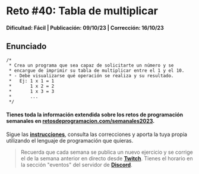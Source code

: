 # Reto #40: Tabla de multiplicar
#### Dificultad: Fácil | Publicación: 09/10/23 | Corrección: 16/10/23

## Enunciado

```
/*
 * Crea un programa que sea capaz de solicitarte un número y se
 * encargue de imprimir su tabla de multiplicar entre el 1 y el 10.
 * - Debe visualizarse qué operación se realiza y su resultado.
 *   Ej: 1 x 1 = 1
 *       1 x 2 = 2
 *       1 x 3 = 3
 *       ... 
 */
```
#### Tienes toda la información extendida sobre los retos de programación semanales en **[retosdeprogramacion.com/semanales2023](https://retosdeprogramacion.com/semanales2023)**.

Sigue las **[instrucciones](../../README.md)**, consulta las correcciones y aporta la tuya propia utilizando el lenguaje de programación que quieras.

> Recuerda que cada semana se publica un nuevo ejercicio y se corrige el de la semana anterior en directo desde **[Twitch](https://twitch.tv/mouredev)**. Tienes el horario en la sección "eventos" del servidor de **[Discord](https://discord.gg/mouredev)**.